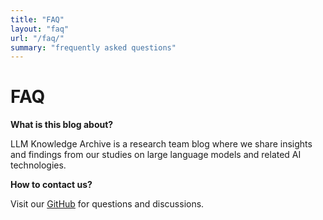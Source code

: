 ```yaml
---
title: "FAQ"
layout: "faq"
url: "/faq/"
summary: "frequently asked questions"
---
```


# FAQ

**What is this blog about?**

LLM Knowledge Archive is a research team blog where we share insights and findings from our studies on large language models and related AI technologies.

**How to contact us?**

Visit our [GitHub](https://github.com/neurips-gazua) for questions and discussions. 